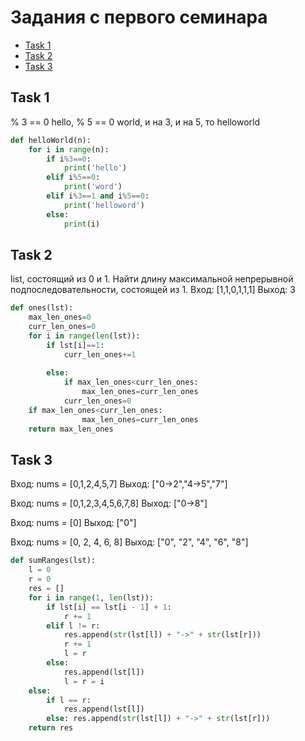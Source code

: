 # Задания с первого семинара

+ [Task 1](#task-1)
+ [Task 2](#task-2)
+ [Task 3](#task-3)


## Task 1
% 3 == 0 hello, 
% 5 == 0 world, 
и на 3, и на 5, то helloworld

```python
def helloWorld(n):
    for i in range(n):
        if i%3==0:
            print('hello')
        elif i%5==0:
            print('word')
        elif i%3==1 and i%5==0:
            print('helloword')
        else:
            print(i)
```
## Task 2
list, состоящий из 0 и 1. Найти длину максимальной непрерывной подпоследовательности, состоящей из 1. 
Вход: [1,1,0,1,1,1] 
Выход: 3  

```python
def ones(lst):
    max_len_ones=0
    curr_len_ones=0
    for i in range(len(lst)):
        if lst[i]==1:
            curr_len_ones+=1
            
        else:
            if max_len_ones<curr_len_ones:
                max_len_ones=curr_len_ones
            curr_len_ones=0
    if max_len_ones<curr_len_ones:
                max_len_ones=curr_len_ones
    return max_len_ones
```
## Task 3
Вход: nums = [0,1,2,4,5,7] 
Выход: ["0->2","4->5","7"]

Вход: nums = [0,1,2,3,4,5,6,7,8] 
Выход: ["0->8"]

Вход: nums = [0]
Выход: ["0"]


Вход: nums = [0, 2, 4, 6, 8]
Выход: ["0", "2", "4", "6", "8"]

```python
def sumRanges(lst):
    l = 0
    r = 0
    res = []
    for i in range(1, len(lst)):
        if lst[i] == lst[i - 1] + 1:
            r += 1
        elif l != r:
            res.append(str(lst[l]) + "->" + str(lst[r]))
            r += 1
            l = r
        else:
            res.append(lst[l])
            l = r = i
    else:
        if l == r:
            res.append(lst[l])
        else: res.append(str(lst[l]) + "->" + str(lst[r]))
    return res
```
